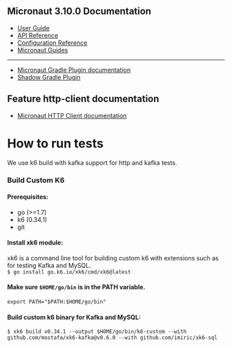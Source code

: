 ## Micronaut 3.10.0 Documentation

- [User Guide](https://docs.micronaut.io/3.10.0/guide/index.html)
- [API Reference](https://docs.micronaut.io/3.10.0/api/index.html)
- [Configuration Reference](https://docs.micronaut.io/3.10.0/guide/configurationreference.html)
- [Micronaut Guides](https://guides.micronaut.io/index.html)
---

- [Micronaut Gradle Plugin documentation](https://micronaut-projects.github.io/micronaut-gradle-plugin/latest/)
- [Shadow Gradle Plugin](https://plugins.gradle.org/plugin/com.github.johnrengelman.shadow)
## Feature http-client documentation

- [Micronaut HTTP Client documentation](https://docs.micronaut.io/latest/guide/index.html#httpClient)

# How to run tests

We use k6 build with kafka support for http and kafka tests.
### Build Custom K6
#### Prerequisites:
- go (>=1.7)
- k6 (0.34.1)
- git

#### Install xk6 module:
xk6 is a command line tool for building custom k6 with extensions such as for testing Kafka and MySQL.  
`$ go install go.k6.io/xk6/cmd/xk6@latest`

#### Make sure `$HOME/go/bin` is in the PATH variable.
`export PATH="$PATH:$HOME/go/bin"`

#### Build custom k6 binary for Kafka and MySQL:
`$ xk6 build v0.34.1 --output $HOME/go/bin/k6-custom --with github.com/mostafa/xk6-kafka@v0.6.0 --with github.com/imiric/xk6-sql`

